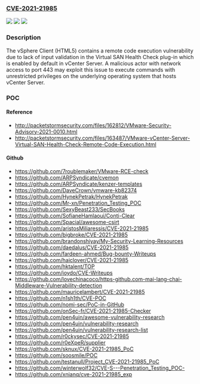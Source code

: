 ### [CVE-2021-21985](https://cve.mitre.org/cgi-bin/cvename.cgi?name=CVE-2021-21985)
![](https://img.shields.io/static/v1?label=Product&message=VMware%20vCenter%20Server%20and%20VMware%20Cloud%20Foundation&color=blue)
![](https://img.shields.io/static/v1?label=Version&message=n%2Fa&color=blue)
![](https://img.shields.io/static/v1?label=Vulnerability&message=Remote%20code%20execution%20vulnerability&color=brighgreen)

### Description

The vSphere Client (HTML5) contains a remote code execution vulnerability due to lack of input validation in the Virtual SAN Health Check plug-in which is enabled by default in vCenter Server. A malicious actor with network access to port 443 may exploit this issue to execute commands with unrestricted privileges on the underlying operating system that hosts vCenter Server.

### POC

#### Reference
- http://packetstormsecurity.com/files/162812/VMware-Security-Advisory-2021-0010.html
- http://packetstormsecurity.com/files/163487/VMware-vCenter-Server-Virtual-SAN-Health-Check-Remote-Code-Execution.html

#### Github
- https://github.com/7roublemaker/VMware-RCE-check
- https://github.com/ARPSyndicate/cvemon
- https://github.com/ARPSyndicate/kenzer-templates
- https://github.com/DaveCrown/vmware-kb82374
- https://github.com/HynekPetrak/HynekPetrak
- https://github.com/Mr-xn/Penetration_Testing_POC
- https://github.com/SexyBeast233/SecBooks
- https://github.com/SofianeHamlaoui/Conti-Clear
- https://github.com/Spacial/awesome-csirt
- https://github.com/aristosMiliaressis/CVE-2021-21985
- https://github.com/bigbroke/CVE-2021-21985
- https://github.com/brandonshiyay/My-Security-Learning-Resources
- https://github.com/daedalus/CVE-2021-21985
- https://github.com/fardeen-ahmed/Bug-bounty-Writeups
- https://github.com/haiclover/CVE-2021-21985
- https://github.com/hktalent/TOP
- https://github.com/joydo/CVE-Writeups
- https://github.com/lovechinacoco/https-github.com-mai-lang-chai-Middleware-Vulnerability-detection
- https://github.com/mauricelambert/CVE-2021-21985
- https://github.com/n1sh1th/CVE-POC
- https://github.com/nomi-sec/PoC-in-GitHub
- https://github.com/onSec-fr/CVE-2021-21985-Checker
- https://github.com/pen4uin/awesome-vulnerability-research
- https://github.com/pen4uin/vulnerability-research
- https://github.com/pen4uin/vulnerability-research-list
- https://github.com/r0ckysec/CVE-2021-21985
- https://github.com/r0eXpeR/supplier
- https://github.com/sknux/CVE-2021-21985_PoC
- https://github.com/soosmile/POC
- https://github.com/testanull/Project_CVE-2021-21985_PoC
- https://github.com/winterwolf32/CVE-S---Penetration_Testing_POC-
- https://github.com/xnianq/cve-2021-21985_exp

